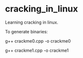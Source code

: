 cracking_in_linux
=================

Learning cracking in linux.

To generate binaries:

g++ crackme0.cpp -o crackme0 

g++ crackme1.cpp -o crackme1
